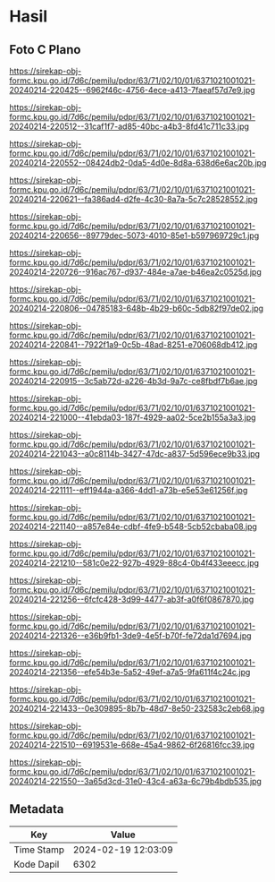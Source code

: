 # Hasil

## Foto C Plano

https://sirekap-obj-formc.kpu.go.id/7d6c/pemilu/pdpr/63/71/02/10/01/6371021001021-20240214-220425--6962f46c-4756-4ece-a413-7faeaf57d7e9.jpg

https://sirekap-obj-formc.kpu.go.id/7d6c/pemilu/pdpr/63/71/02/10/01/6371021001021-20240214-220512--31caf1f7-ad85-40bc-a4b3-8fd41c711c33.jpg

https://sirekap-obj-formc.kpu.go.id/7d6c/pemilu/pdpr/63/71/02/10/01/6371021001021-20240214-220552--08424db2-0da5-4d0e-8d8a-638d6e6ac20b.jpg

https://sirekap-obj-formc.kpu.go.id/7d6c/pemilu/pdpr/63/71/02/10/01/6371021001021-20240214-220621--fa386ad4-d2fe-4c30-8a7a-5c7c28528552.jpg

https://sirekap-obj-formc.kpu.go.id/7d6c/pemilu/pdpr/63/71/02/10/01/6371021001021-20240214-220656--89779dec-5073-4010-85e1-b597969729c1.jpg

https://sirekap-obj-formc.kpu.go.id/7d6c/pemilu/pdpr/63/71/02/10/01/6371021001021-20240214-220726--916ac767-d937-484e-a7ae-b46ea2c0525d.jpg

https://sirekap-obj-formc.kpu.go.id/7d6c/pemilu/pdpr/63/71/02/10/01/6371021001021-20240214-220806--04785183-648b-4b29-b60c-5db82f97de02.jpg

https://sirekap-obj-formc.kpu.go.id/7d6c/pemilu/pdpr/63/71/02/10/01/6371021001021-20240214-220841--7922f1a9-0c5b-48ad-8251-e706068db412.jpg

https://sirekap-obj-formc.kpu.go.id/7d6c/pemilu/pdpr/63/71/02/10/01/6371021001021-20240214-220915--3c5ab72d-a226-4b3d-9a7c-ce8fbdf7b6ae.jpg

https://sirekap-obj-formc.kpu.go.id/7d6c/pemilu/pdpr/63/71/02/10/01/6371021001021-20240214-221000--41ebda03-187f-4929-aa02-5ce2b155a3a3.jpg

https://sirekap-obj-formc.kpu.go.id/7d6c/pemilu/pdpr/63/71/02/10/01/6371021001021-20240214-221043--a0c8114b-3427-47dc-a837-5d596ece9b33.jpg

https://sirekap-obj-formc.kpu.go.id/7d6c/pemilu/pdpr/63/71/02/10/01/6371021001021-20240214-221111--eff1944a-a366-4dd1-a73b-e5e53e61256f.jpg

https://sirekap-obj-formc.kpu.go.id/7d6c/pemilu/pdpr/63/71/02/10/01/6371021001021-20240214-221140--a857e84e-cdbf-4fe9-b548-5cb52cbaba08.jpg

https://sirekap-obj-formc.kpu.go.id/7d6c/pemilu/pdpr/63/71/02/10/01/6371021001021-20240214-221210--581c0e22-927b-4929-88c4-0b4f433eeecc.jpg

https://sirekap-obj-formc.kpu.go.id/7d6c/pemilu/pdpr/63/71/02/10/01/6371021001021-20240214-221256--6fcfc428-3d99-4477-ab3f-a0f6f0867870.jpg

https://sirekap-obj-formc.kpu.go.id/7d6c/pemilu/pdpr/63/71/02/10/01/6371021001021-20240214-221326--e36b9fb1-3de9-4e5f-b70f-fe72da1d7694.jpg

https://sirekap-obj-formc.kpu.go.id/7d6c/pemilu/pdpr/63/71/02/10/01/6371021001021-20240214-221356--efe54b3e-5a52-49ef-a7a5-9fa611f4c24c.jpg

https://sirekap-obj-formc.kpu.go.id/7d6c/pemilu/pdpr/63/71/02/10/01/6371021001021-20240214-221433--0e309895-8b7b-48d7-8e50-232583c2eb68.jpg

https://sirekap-obj-formc.kpu.go.id/7d6c/pemilu/pdpr/63/71/02/10/01/6371021001021-20240214-221510--6919531e-668e-45a4-9862-6f26816fcc39.jpg

https://sirekap-obj-formc.kpu.go.id/7d6c/pemilu/pdpr/63/71/02/10/01/6371021001021-20240214-221550--3a65d3cd-31e0-43c4-a63a-6c79b4bdb535.jpg


## Metadata

| Key        | Value               |
| ---------- | ------------------- |
| Time Stamp | 2024-02-19 12:03:09 |
| Kode Dapil | 6302                |



